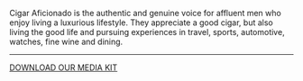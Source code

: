 Cigar Aficionado is the authentic and genuine voice for affluent men who enjoy living a luxurious lifestyle. They appreciate a good cigar, but also living the good life and pursuing experiences in travel, sports, automotive, watches, fine wine and dining.

<hr class="g-width-30x g-brd-primary g-my-40">

<a href="/images/pdf/CAMediaKit_2019.pdf" class="btn btn-md u-btn-outline-primary g-brd-2 g-rounded-10">DOWNLOAD OUR MEDIA KIT</a>
